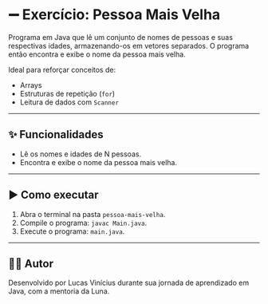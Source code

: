 # ➖ Exercício: Pessoa Mais Velha

Programa em Java que lê um conjunto de nomes de pessoas e suas respectivas idades, armazenando-os em vetores separados. O programa então encontra e exibe o nome da pessoa mais velha.

Ideal para reforçar conceitos de:
- Arrays
- Estruturas de repetição (`for`)
- Leitura de dados com `Scanner`

---

## ✨ Funcionalidades

- Lê os nomes e idades de N pessoas.
- Encontra e exibe o nome da pessoa mais velha.

---

## ▶️ Como executar

1. Abra o terminal na pasta `pessoa-mais-velha`.
2. Compile o programa: `javac Main.java`.
3. Execute o programa: `main.java`.

---

## 👨‍💻 Autor

Desenvolvido por Lucas Vinícius durante sua jornada de aprendizado em Java, com a mentoria da Luna.
